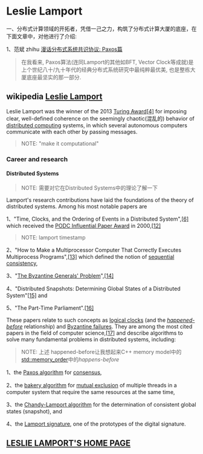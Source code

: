# Leslie Lamport

一、分布式计算领域的开拓者，凭借一己之力，构筑了分布式计算大厦的底座，在下面文章中，对他进行了介绍:

1、范斌 zhihu [漫话分布式系统共识协议: Paxos篇](https://zhuanlan.zhihu.com/p/35737689)

> 在我看来, Paxos算法(连同Lamport的其他如BFT, Vector Clock等成就)是上个世纪八十/九十年代的经典分布式系统研究中最纯粹最优美, 也是整栋大厦底座最坚实的那一部分.



## wikipedia [Leslie Lamport](https://en.wikipedia.org/wiki/Leslie_Lamport)

Leslie Lamport was the winner of the 2013 [Turing Award](https://en.wikipedia.org/wiki/Turing_Award)[[4\]](https://en.wikipedia.org/wiki/Leslie_Lamport#cite_note-4) for imposing clear, well-defined coherence on the seemingly chaotic(混乱的) behavior of [distributed computing](https://en.wikipedia.org/wiki/Distributed_computing) systems, in which several autonomous computers communicate with each other by passing messages. 

> NOTE: "make it computational"

### Career and research

#### Distributed Systems

> NOTE: 需要对它在Distributed Systems中的理论了解一下

Lamport's research contributions have laid the foundations of the theory of distributed systems. Among his most notable papers are

1、"Time, Clocks, and the Ordering of Events in a Distributed System",[[6\]](https://en.wikipedia.org/wiki/Leslie_Lamport#cite_note-timeclocks-6) which received the [PODC Influential Paper Award](https://en.wikipedia.org/wiki/Dijkstra_Prize) in 2000,[[12\]](https://en.wikipedia.org/wiki/Leslie_Lamport#cite_note-12)

> NOTE: lamport timestamp

2、"How to Make a Multiprocessor Computer That Correctly Executes Multiprocess Programs",[[13\]](https://en.wikipedia.org/wiki/Leslie_Lamport#cite_note-13) which defined the notion of [sequential consistency](https://en.wikipedia.org/wiki/Sequential_consistency),

3、"[The Byzantine Generals' Problem](https://en.wikipedia.org/wiki/Byzantine_fault_tolerance)",[[14\]](https://en.wikipedia.org/wiki/Leslie_Lamport#cite_note-14)

4、"Distributed Snapshots: Determining Global States of a Distributed System"[[15\]](https://en.wikipedia.org/wiki/Leslie_Lamport#cite_note-15) and

5、"The Part-Time Parliament".[[16\]](https://en.wikipedia.org/wiki/Leslie_Lamport#cite_note-16)

These papers relate to such concepts as [logical clocks](https://en.wikipedia.org/wiki/Logical_clocks) (and the *[happened-before](https://en.wikipedia.org/wiki/Happened-before)* relationship) and [Byzantine failures](https://en.wikipedia.org/wiki/Byzantine_failure). They are among the most cited papers in the field of computer science,[[17\]](https://en.wikipedia.org/wiki/Leslie_Lamport#cite_note-17) and describe algorithms to solve many fundamental problems in distributed systems, including:

> NOTE: 上述 happened-before让我想起来C++ memory model中的[std::memory_order](https://en.cppreference.com/w/cpp/atomic/memory_order)中的*happens-before*

1、the [Paxos algorithm](https://en.wikipedia.org/wiki/Paxos_algorithm) for [consensus](https://en.wikipedia.org/wiki/Consensus_(computer_science)),

2、the [bakery algorithm](https://en.wikipedia.org/wiki/Lamport's_bakery_algorithm) for [mutual exclusion](https://en.wikipedia.org/wiki/Mutual_exclusion) of multiple threads in a computer system that require the same resources at the same time,

3、the [Chandy-Lamport algorithm](https://en.wikipedia.org/wiki/Chandy-Lamport_algorithm) for the determination of consistent global states (snapshot), and

4、the [Lamport signature](https://en.wikipedia.org/wiki/Lamport_signature), one of the prototypes of the digital signature.



## [LESLIE  LAMPORT'S  HOME  PAGE](http://lamport.org/)

